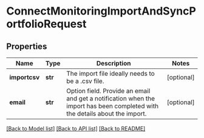 # ConnectMonitoringImportAndSyncPortfolioRequest

## Properties
Name | Type | Description | Notes
------------ | ------------- | ------------- | -------------
**importcsv** | **str** | The import file ideally needs to be a .csv file. | [optional] 
**email** | **str** | Option field. Provide an email and get a notification when the import has been completed with the details about the import. | [optional] 

[[Back to Model list]](../README.md#documentation-for-models) [[Back to API list]](../README.md#documentation-for-api-endpoints) [[Back to README]](../README.md)

